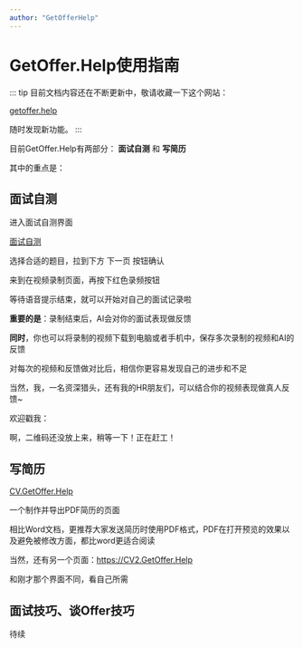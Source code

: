 ```yaml
---
author: "GetOfferHelp"
---
```


# GetOffer.Help使用指南


::: tip
目前文档内容还在不断更新中，敬请收藏一下这个网站： 

[getoffer.help](https://getoffer.help/) 

随时发现新功能。
:::

目前GetOffer.Help有两部分： **面试自测** 和 **写简历**


其中的重点是：

## 面试自测


进入面试自测界面

[面试自测](https://SelfView.GetOffer.Help/) 

选择合适的题目，拉到下方 下一页 按钮确认

来到在视频录制页面，再按下红色录频按钮

等待语音提示结束，就可以开始对自己的面试记录啦

**重要的是**：录制结束后，AI会对你的面试表现做反馈

**同时**，你也可以将录制的视频下载到电脑或者手机中，保存多次录制的视频和AI的反馈

对每次的视频和反馈做对比后，相信你更容易发现自己的进步和不足


当然，我，一名资深猎头，还有我的HR朋友们，可以结合你的视频表现做真人反馈~

欢迎戳我：

啊，二维码还没放上来，稍等一下！正在赶工！



## 写简历

[CV.GetOffer.Help](https://CV.GetOffer.Help/) 

一个制作并导出PDF简历的页面

相比Word文档，更推荐大家发送简历时使用PDF格式，PDF在打开预览的效果以及避免被修改方面，都比word更适合阅读

当然，还有另一个页面：https://CV2.GetOffer.Help

和刚才那个界面不同，看自己所需


## 面试技巧、谈Offer技巧

待续






